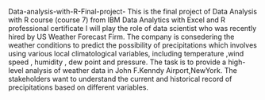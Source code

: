 Data-analysis-with-R-Final-project-
This is the final project of Data Analysis with R course (course 7) from IBM Data Analytics with Excel and R professional certificate 
I will play the role of data scientist who was recently hired by US Weather Forecast Firm.
The company is consedering the weather conditions to predict the possibility of precipitations which involves using various local climatological variables, including temperature ,wind speed , humidity , dew point and pressure.
The task is to provide a high-level analysis of weather data in John F.Kenndy Airport,NewYork.
The stakeholders want to understand the current and historical record of precipitations based on different variables.
